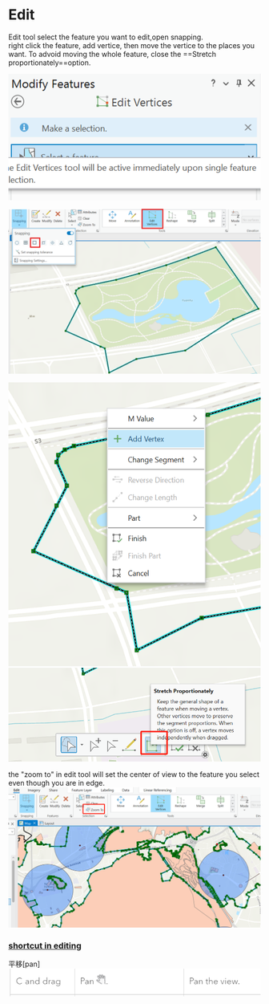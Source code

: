 # Edit
Edit tool select the feature you want to edit,open snapping.<br>
right click the feature, add vertice, then move the vertice to the places you want. To advoid moving the whole feature, close the ==Stretch proportionately==option.

![alt text](image/image-1.png)

![alt text](image/image.png)

![alt text](image/image1.png)
![不要选中!](./image.png)

the "zoom to" in edit tool will set the center of view to the feature you select even though you are in edge.
![alt text](image/image2.png)
### [shortcut in editing](https://pro.arcgis.com/en/pro-app/latest/help/editing/keyboard-shortcuts-for-editing.html)
平移[pan]
![alt text](image/image3.png)
